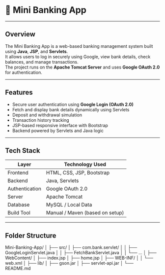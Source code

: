 # 🏦 Mini Banking App

---

## Overview
The Mini Banking App is a web-based banking management system built using **Java**, **JSP**, and **Servlets**.  
It allows users to log in securely using Google, view bank details, check balances, and manage transactions.  
The project runs on the **Apache Tomcat Server** and uses **Google OAuth 2.0** for authentication.

---

## Features
- Secure user authentication using **Google Login (OAuth 2.0)**
- Fetch and display bank details dynamically using Servlets
- Deposit and withdrawal simulation
- Transaction history tracking
- JSP-based responsive interface with Bootstrap
- Backend powered by Servlets and Java logic

---

## Tech Stack

| Layer | Technology Used |
|-------|------------------|
| Frontend | HTML, CSS, JSP, Bootstrap |
| Backend | Java, Servlets |
| Authentication | Google OAuth 2.0 |
| Server | Apache Tomcat |
| Database | MySQL / Local Data |
| Build Tool | Manual / Maven (based on setup) |

---

## Folder Structure 

Mini-Banking-App/
│
├── src/
│   ├── com.bank.servlet/
│   │   ├── GoogleLoginServlet.java
│   │   ├── FetchBankServlet.java
│   │   └── ...
│
├── WebContent/
│   ├── index.jsp
│   ├── home.jsp
│   ├── WEB-INF/
│   │   └── web.xml
│
├── lib/
│   ├── gson.jar
│   ├── servlet-api.jar
│
└── README.md

